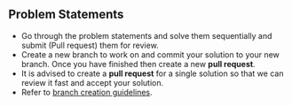 ## Problem Statements
- Go through the problem statements and solve them sequentially and submit (Pull request) them for review.
- Create a new branch to work on and commit your solution to your new branch. Once you have finished then create a new **pull request**. 
- It is advised to create a **pull request** for a single solution so that we can review it fast and accept your solution.
- Refer to [branch creation guidelines](./../branch_creation_guidelines.md). 